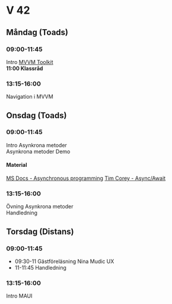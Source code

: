 # V 42
## Måndag (Toads)
### 09:00-11:45 
Intro [MVVM Toolkit](https://learn.microsoft.com/en-us/windows/communitytoolkit/mvvm/introduction) </br>
**11:00 Klassråd**
### 13:15-16:00
Navigation i MVVM<br>
## Onsdag (Toads)
### 09:00-11:45
Intro Asynkrona metoder</br>
Asynkrona metoder Demo
#### Material
[MS Docs - Asynchronous programming](https://docs.microsoft.com/en-us/dotnet/csharp/programming-guide/concepts/async/)
[Tim Corey - Async/Await](https://www.youtube.com/watch?v=2moh18sh5p4)
### 13:15-16:00
Övning Asynkrona metoder</br>
Handledning
## Torsdag (Distans)
### 09:00-11:45
* 09:30-11 Gästföreläsning Nina Mudic UX
* 11-11:45 Handledning
### 13:15-16:00
Intro MAUI
